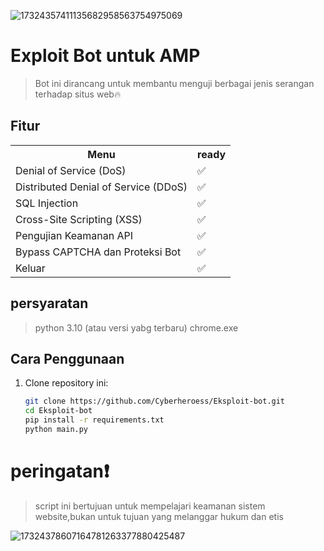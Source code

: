 ![17324357411135682958563754975069](https://github.com/user-attachments/assets/0c78233a-35d1-4498-bc62-0e9c7bb20230)

# Exploit Bot untuk AMP
> Bot ini dirancang untuk membantu menguji berbagai jenis serangan terhadap situs web🔥
## Fitur

<table>
  <tr>
    <th>Menu</th>
    <th>ready</th>
  </tr>
  <tr>
    <td>Denial of Service (DoS)</td>
    <td>✅</td>
  </tr>
  <tr>
    <td>Distributed Denial of Service (DDoS)</td>
    <td>✅</td>
  </tr>
  <tr>
    <td>SQL Injection</td>
    <td>✅</td>
  </tr>
  <tr>
    <td>Cross-Site Scripting (XSS)</td>
    <td>✅</td>
  </tr>
  <tr>
    <td>Pengujian Keamanan API</td>
    <td>✅</td>
  </tr>
  <tr>
    <td>Bypass CAPTCHA dan Proteksi Bot</td>
    <td>✅</td>
  </tr>
  <tr>
    <td>Keluar</td>
    <td>✅</td>
  </tr>
</table>

## persyaratan 
> python 3.10 (atau versi yabg terbaru)
> chrome.exe

## Cara Penggunaan

1. Clone repository ini:
   ```bash
   git clone https://github.com/Cyberheroess/Eksploit-bot.git
   cd Eksploit-bot
   pip install -r requirements.txt
   python main.py
   ```
# peringatan❗
> script ini bertujuan untuk mempelajari keamanan sistem website,bukan untuk tujuan yang melanggar hukum dan etis

![17324378607164781263377880425487](https://github.com/user-attachments/assets/e5d7478e-6541-4c6d-a7c3-89ed97a4c62c)
